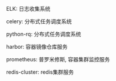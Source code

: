 ELK: 日志收集系统

celery: 分布式任务调度系统

python-rq: 分布式任务调度系统

harbor: 容器镜像仓库服务

prometheus: 普罗米修斯, 容器集群监控服务

redis-cluster: redis集群服务


